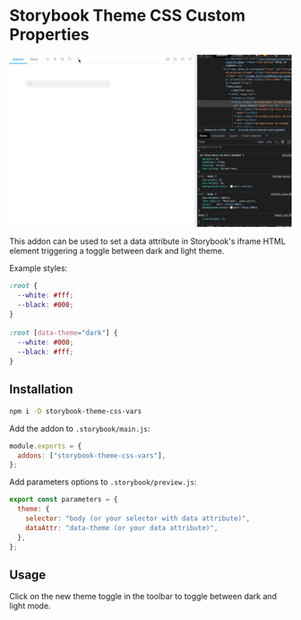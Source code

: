# Storybook Theme CSS Custom Properties

![Storybook theme css vars](storybook-theme-css-vars.gif?raw=true "Storybook addon theme css")

This addon can be used to set a data attribute in Storybook's iframe HTML
element triggering a toggle between dark and light theme.

Example styles:

```css
:root {
  --white: #fff;
  --black: #000;
}

:root [data-theme="dark"] {
  --white: #000;
  --black: #fff;
}
```

## Installation

```bash
npm i -D storybook-theme-css-vars
```

Add the addon to `.storybook/main.js`:

```js
module.exports = {
  addons: ["storybook-theme-css-vars"],
};
```

Add parameters options to `.storybook/preview.js`:

```js
export const parameters = {
  theme: {
    selector: "body (or your selector with data attribute)",
    dataAttr: "data-theme (or your data attribute)",
  },
};
```

## Usage

Click on the new theme toggle in the toolbar to toggle between dark and light mode.
